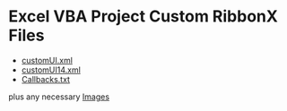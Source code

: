 # Excel VBA Project Custom RibbonX Files

- [customUI.xml](customUI.xml)
- [customUI14.xml](customUI14.xml)
- [Callbacks.txt](Callbacks.txt)

plus any necessary [Images](Images/)
